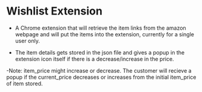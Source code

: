 # Wishlist Extension

- A Chrome extension that will retrieve the item links from the amazon webpage and will put the items into the extension, currently for a single user only.

- The item details gets stored in the json file and gives a popup in the extension icon itself if there is a decrease/increase in the price.

-Note: item_price might increase or decrease. The customer will recieve a popup if the current_price decreases or increases from the initial item_price of item stored.



